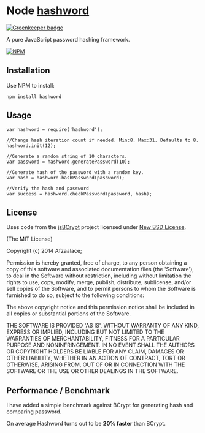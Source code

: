 # Node [hashword](https://www.npmjs.org/package/hashword) #

[![Greenkeeper badge](https://badges.greenkeeper.io/brahma-dev/hashword.svg)](https://greenkeeper.io/)

A pure JavaScript password hashing framework.

[![NPM](https://nodei.co/npm/hashword.png?downloadRank=true&downloads=true)](https://nodei.co/npm/hashword.png?downloadRank=true&downloads=true)

## Installation ##

Use NPM to install:

    npm install hashword

## Usage ##

    var hashword = require('hashword');

    //Change hash iteration count if needed. Min:8. Max:31. Defaults to 8. 
    hashword.init(12);
    
    //Generate a random string of 10 characters.
    var password = hashword.generatePassword(10);
    
    //Generate hash of the password with a random key.
    var hash = hashword.hashPassword(password);
    
    //Verify the hash and password
    var success = hashword.checkPassword(password, hash);

## License ##

Uses code from the [jsBCrypt](http://code.google.com/p/javascript-bcrypt/) project licensed under [New BSD License](http://www.opensource.org/licenses/bsd-license.php).

(The MIT License)

Copyright (c) 2014 Afzaalace;

Permission is hereby granted, free of charge, to any person obtaining
a copy of this software and associated documentation files (the
'Software'), to deal in the Software without restriction, including
without limitation the rights to use, copy, modify, merge, publish,
distribute, sublicense, and/or sell copies of the Software, and to
permit persons to whom the Software is furnished to do so, subject to
the following conditions:

The above copyright notice and this permission notice shall be
included in all copies or substantial portions of the Software.

THE SOFTWARE IS PROVIDED 'AS IS', WITHOUT WARRANTY OF ANY KIND,
EXPRESS OR IMPLIED, INCLUDING BUT NOT LIMITED TO THE WARRANTIES OF
MERCHANTABILITY, FITNESS FOR A PARTICULAR PURPOSE AND NONINFRINGEMENT.
IN NO EVENT SHALL THE AUTHORS OR COPYRIGHT HOLDERS BE LIABLE FOR ANY
CLAIM, DAMAGES OR OTHER LIABILITY, WHETHER IN AN ACTION OF CONTRACT,
TORT OR OTHERWISE, ARISING FROM, OUT OF OR IN CONNECTION WITH THE
SOFTWARE OR THE USE OR OTHER DEALINGS IN THE SOFTWARE.

## Performance / Benchmark ##

I have added a simple benchmark against BCrypt for generating hash and comparing password.

On average Hashword turns out to be **20% faster** than BCrypt.
